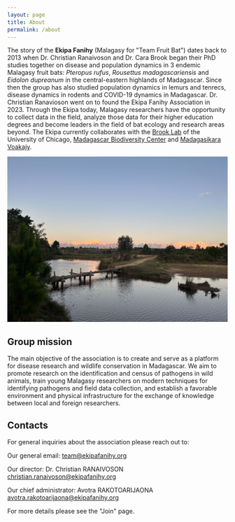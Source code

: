 ```yaml
---
layout: page
title: About
permalink: /about
---
```



The story of the **Ekipa Fanihy** (Malagasy for "Team Fruit Bat") dates back  to 2013 when Dr. Christian Ranaivoson and Dr. Cara Brook began their PhD studies together on disease and population dynamics in 3 endemic Malagasy fruit bats: *Pteropus rufus*, *Rousettus madagascariensis* and *Eidolon dupreanum* in the central-eastern highlands of Madagascar. Since then the group has also studied population dynamics in lemurs and tenrecs, disease dynamics in rodents and COVID-19 dynamics in Madagascar. Dr. Christian Ranavioson went on to found the Ekipa Fanihy Association in 2023. Through the Ekipa today, Malagasy researchers have the opportunity to collect data in the field, analyze those data for their higher education degrees and become leaders in the field of bat ecology and research areas beyond. The Ekipa currently collaborates with the [Brook Lab](https://brooklab.org/) of the University of Chicago, [Madagascar Biodiversity Center](https://www.madagascarbio.org/) and [Madagasikara Voakajy](https://www.madagasikara-voakajy.org/). 

<img src="/assets/river_Morarano.jpeg" alt="river" class="float-end col-md-5" />

<h2>Group mission</h2>

The main objective of the association is to create and serve as a platform for disease research and wildlife conservation in Madagascar. We aim to promote research on the identification and census of pathogens in wild animals, train young Malagasy researchers on modern techniques for identifying pathogens and field data collection, and establish a favorable environment and physical infrastructure for the exchange of knowledge between local and foreign researchers.

<h2>Contacts</h2>

For general inquiries about the association please reach out to:

Our general email: <team@ekipafanihy.org>

Our director: Dr. Christian RANAIVOSON <christian.ranaivoson@ekipafanihy.org>

Our chief administrator: Avotra RAKOTOARIJAONA <avotra.rakotoarijaona@ekipafanihy.org>

For more details please see the "Join" page.

